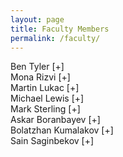 ```yaml
---
layout: page
title: Faculty Members
permalink: /faculty/
---
```


<div class="container" markdown="1">
<div class="header" markdown="1">Ben Tyler [+]
</div>
<div class="content" markdown="1" style="min-height: 200px;">
{% include image.html url="/images/tyler.jpg" align="right" %}

Associate Professor, Acting Chair

1. Modeling Language Design - My involvement in this area started in 2006, where I was tasked with implementing the Rosetta Systems-Level Design Language (SLDL).  The language itself was proposed in the late 1990s by people who were into hardware design.  Their goal was to create a flexible language that could be used to model different aspects of hardware, but the application areas for this is much wider.  What is technically interesting about Rosetta is its ability to modify its own semantics through special reflective "domain" constructs.<br/>
Due to the heavyweight nature of the language, implementing full Rosetta is not feasible for a senior project.  However, implementing a lightweight version of Rosetta, or preferably a similar type of language that isn't directly tied to Rosetta, would make for an interesting project.  Students would be responsible for aspects of overall language design (what features and syntax?), as well as implementation (parsing, typechecking, executing, etc.)  The tricky part is to find a pragmatic way to approach reflection in the language - it needs to be both easy to use and understand, but not so limited as to be useless for real modeling tasks.

Links to get you thinking:<br/>
Rosetta SLDL:  [http://www.rosetta-lang.org](http://www.rosetta-lang.org) <br/>
Metaobject Protocol (an approach to reflective OO):  http://en.wikipedia.org/wiki/The\_Art\_of\_the\_Metaobject\_Protocol<br/>
Aspect-Oriented Programming (related to the idea of reflection, though used for adding features to Java programs): http://eclipse.org/aspectj/

2. Design Pattern Languages - Part of my Ph.D work was in this area, where we tried to formally specify design patterns, and then use these specifications to generate monitoring code that could be used for detecting specification violations.  The main questions we looked at were:<br/>
a) Can we provide precise specifications about what a particular Design Pattern does?<br/>
b) Can we statically check or dynamically test if a system properly implements a Design Pattern?<br/>
c) How do we tie together a general description of a Design Pattern, and how it is realized in a specific system?<br/>
I haven't looked at this work in a while, but I think it still may bear some fruit (e.g., conference papers.)  Some links for consideration:<br/>

A related approach is to actually build Design Pattern facilities right into your programming language (http://c2.com/cgi/wiki?PatternLanguagesOfProgramDesign)<br/>
Design Patterns could be potentially supported via "add-ons" http://www.cs.ubc.ca/labs/spl/papers/2002/oopsla02-patterns.pdf
Jason O. Hallstrom also worked on this problem (we had the same Ph.D advisor): http://people.cs.clemson.edu/~jasonoh/Jasoni\_O.\_Hallstrom/JOH\_-\_Home.html<br/>

Pattern Language Conference-lots of interesting related (and unrelated) work:  http://www.hillside.net/plop/2014/<br/>

3. Instructional Tech - We have already gone ahead and "flipped" ([https://en.wikipedia.org/wiki/Flipped_classroom](https://en.wikipedia.org/wiki/Flipped_classroom)) the classroom for CSCI 151 and 152.  For this potential project, we want to investigate how we might further improve the classroom experience in our CS courses.  I don't have any particular ideas regarding this right now, but if you have an idea, feel free to try to convince me this would be a worthwhile senior project.  One thing that might be interesting is to create some specialized software to help students learn particular concepts for a course.<br/>

4. Intelligent Agent Framework - Okay, here's the scenario:  we have numerous autonomous agents acting in an uncertain and hostile environment, and they must cooperate in some fashion to meet specified goals.  Fighting wildfires with UAVs, underwater exploration and/or recovery using UUVs, and battlefield combat and recon operations are all examples that fit the scenario.  This project has two components that need to be addressed:<br/>

1)  We need to develop algorithms for intelligent decision-making in non-ideal situations<br/>
2)  We need something to help visualize and evaluate how these algorithms work when deployed<br/>

For this project, we would need to find a 3D visualization framework for showing what is going on in the scenario environment.  We would also need to realistically simulate the entities in the environment, and implement things like physics, dynamics, sensing (observability), constraints on the agents, etc.  On the more technical side of things, we would have to develop the decision-making algorithms, which could be based on Neuro-Dynamic Programming (NDP), NFDP, Rule-based systems, machine learning (?), or something else.<br/>

Helpful links to people I've worked with on this problem:<br/>
Nick Hanlon's M.S. thesis (https://etd.ohiolink.edu/ap/10?0::NO:10:P10\_ACCESSION\_NUM:ucin1321370261)<br/>
Kelly Cohen's work on SIERRA can be found at the following web link (http://phys.org/news/2014-01-dont-dawn-dronessomeday-life-video.html) <br/>

Frameworks listing on Wikipedia:<br/>

https://en.wikipedia.org/wiki/Comparison\_of\_agent-based\_modeling\_software<br/>

5. Other Potential Projects <br/>

Cognitive Architectures (SOAR) (http://sitemaker.umich.edu/soar/home)<br/>
Formal Logics for programming languages<br/>
Model Checking applications<br/>
Testing Object-Oriented Software<br/>

</div>
</div>

<div class="container" markdown="1">
<div class="header" markdown="1">Mona Rizvi [+]
</div>
<div class="content" markdown="1" style="min-height: 200px;">
{% include image.html url="/images/rizvi.jpg" align="right" %}

Associate Professor

</div>
</div>

<div class="container" markdown="1">
<div class="header" markdown="1">Martin Lukac [+]
</div>
<div class="content" markdown="1" style="min-height: 200px;">
{% include image.html url="/images/lukac.jpg" align="right" %}

[Martin Lukac](/faculty/lukac) 

Associate Professor

My research area is Computer Vision using Artificial Intelligence such as reasoning ad verification, decision making, bio-physical processing. My secondary interests are in Quantum Logic Synthesis, Quantum finite State Machines and Quantum Decision Making and Quantum Computing used as simulation for Artificial Emotions. 

In particular these are the current aareas of research that I am actively working on:

Computer Vision: Image Understanding by combining reasoning and current state of art algorithm. This is achieved via an algorithm selection platform integrating various algorithms and intermedirary content verification and feedback. 

Quantum Computing: the design of quantum circuits in various quantum models such as CV/CNOT, Clifford-T, CH/CZ. I am also interested in quantum faults and in the realization of seuqnetial quantum devices such as Finite State Machines. 

Projects available for research in various forms:

- Variable Sifting in Reversible and Quantum Circuits (with extensions into minimization of Boolean Decision Diagrams)
- Quantum Operator Forms for exact circuits minimization
- Clifford-T synthesis of quantum circuits
- Elementary particle sumulator on GPGPU

- CNNs for Autonomous software Selection Platform
- High level Semantic Content Verification
- Background Estimation form partial recognition
- Motion Enabled Image Processing
- Self-Growing Neural Networks for Problem Complexity Analysis

</div>
</div>

<div class="container" markdown="1">
<div class="header" markdown="1">Michael Lewis [+]
</div>
<div class="content" markdown="1" style="min-height: 200px;">
{% include image.html url="/images/lewis.jpg" align="right" %}

Associate Professor,
Vice-dean of Academic Affairs

</div>
</div>

<div class="container" markdown="1">
<div class="header" markdown="1">Mark Sterling [+]
</div>
<div class="content" markdown="1" style="min-height: 200px;">
{% include image.html url="/images/sterling.jpg" align="right" %}

Assistant Professor

My research interests include: biomedical signal processing and signal processing for audio and music, theory of analog-to-digital conversion, presheaves and lattice valued logics, and data-driven mobile application development.  I am also currently investigating ways to build algebraic models for abstraction and compositional structures.  

</div>
</div>

<div class="container" markdown="1">
<div class="header" markdown="1">Askar Boranbayev [+]
</div>
<div class="content" markdown="1" style="min-height: 200px;">
{% include image.html url="/images/boranbayev.png" align="right" %}


Assistant Professor

</div>
</div>


<div class="container" markdown="1">
<div class="header" markdown="1">Bolatzhan Kumalakov [+]
</div>
<div class="content" markdown="1" style="min-height: 200px;">
{% include image.html url="/images/kumalakov.png" align="right" %}

Assistant Professor

1. High-performance computing for physical processes simulation: I am interested in application of CPU-GPU hybrid computing methods (OpenMP, MPI, CUDA, Xeon PHI technologies) for resource challenging tasks. In particular I am interested in the ways different technologies can be combined in order to boost computational speed of personal and mobile devices, perform both computation and visualization of physical and technological phenomena. Perspective topics of research will be formulated around applying GPU resources of mobile devices in combination with distributed computing resources in order to solve resource demanding numeric problems.<br/>

2. Multi-agent systems: I am interested in problems of reaching consensus and voting in multi-agent systems. In particular I am looking into agents state replication (using finite-state machine) and proof of agent models. I would also be interested in industrial application of agent paradigms, and system engineering using autonomous agent systems. Perspective topics of research will be formulated around conducting experiments and building libraries of autonomous agent behaviors.<br/>

3. Information processing models and tools: I am also interested (but have not been recently active) in information processing models. This would include big data collection and processing frameworks, application of processing tools, such as Hadoop or Spark, social network mining, etc. Perspective topics of research would be formulated around big data processing and visualization frameworks, including application of HPC technologies in order to enhance big data platforms and tools.<br/>

</div>
</div>

<div class="container" markdown="1">
<div class="header" markdown="1">Sain Saginbekov [+]
</div>
<div class="content" markdown="1" style="min-height: 200px;">
{% include image.html url="/images/saginbekov.jpg" align="right" %}

Assistant Professor


1) Communication in Wireless Sensor Networks (WSNs) with multiple sinks.<br/>

Since the availability of sensor nodes, many communication protocols have been proposed. However, they are mainly developed for WSNs with a single sink. However, there are several reasons that limit the usefulness of a single sink, for example, a) the emergence of more sophisticated applications and b) fault tolerance issues. In this research, we are working towards finding efficient communication protocols for WSNs with multiple sinks. <br/>

2) Fault tolerant protocols (routing and MAC) in WSNs<br/>

Due to limited resources such as memory and energy, harsh environmental conditions and buggy programs, sensor nodes may experience a number of different faults. <br/>
These faults can be classified as node failures and hardware faults, communication faults, and software faults. Some of these faults may cause non-deterministic bit-flips in the main memory and lead to memory corruptions. <br/>
Given this, the existing protocols that do not consider these faults may not work appropriately, if faults occur. In this research, we want to add fault tolerance 'wrapper' so that it makes protocols tolerant to the faults.<br/>

3) Remote monitoring and control applications<br/>

This is more about developing applications that use sensors, wireless devices such as sensors nodes, GPS, GPRS, WiF, etc.<br/>

</div>
</div>

<style>
.content {
    display: none;
}
</style>
<script>
$(".header").click(function () {

    $header = $(this);
    //getting the next element
    $content = $header.next();
    //open up the content needed - toggle the slide- if visible, slide up, if not slidedown.
    $content.slideToggle(500, function () {
        //execute this after slideToggle is done
        //change text of header based on visibility of content div
        $header.text(function () {
            //change text based on condition
            return $content.is(":visible") ? $header.text().substr(0, $header.text().length-6)+"[-]   " : $header.text().substr(0, $header.text().length-6)+"[+]   ";
        });
    });

});
</script>
